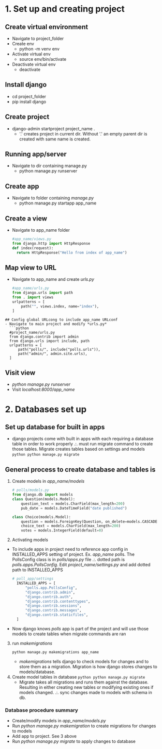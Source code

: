 # 1. Set up and creating project
## Create virtual environment
- Navigate to project_folder
- Create env
    - python -m venv env
- Activate virtual env
    - source env/bin/activate
- Deactivate virtual env
    - deactivate
## Install django
- cd project_folder
- pip install django
## Create project
- django-admin startproject project_name .
    - '.' creates project in current dir. Without '.' an empty parent dir is created with same name is created.
## Running app/server
- Navigate to dir containing manage.py
    - python manage.py runserver
## Create app
- Navigate to folder containing *manage.py*
    - python manage.py startapp app_name
## Create a view
- Navigate to app_name folder
  ```python
  #app_name/views.py
  from django.http import HttpResponse
  def index(request):
    return HttpResponse("Hello from index of app_name")
  ```
## Map view to URL
- Navigate to app_name and create *urls.py*
  ```python
  #app_name/urls.py
  from django.urls import path
  from . import views
  urlpatterns = [
      path("", views.index, name="index"),
  ]
```
## Config global URLcong to include app_name URLconf
- Navigate to main project and modify *urls.py*
  ```python
  #project_name/urls.py
  from django.contrib import admin
  from django.urls import include, path
  urlpatterns = [
      path("polls/", include("polls.urls")),
      path("admin/", admin.site.urls),
  ]
```
## Visit view
- *python manage.py runserver*
- Visit *localhost:8000/app_name*
# 2. Databases set up
## Set up database for built in apps
- django projects come with built in apps with each requiring a database table in order to work properly
  .:. must run migrate command to create those tables. Migrate creates tables based on settings and models
```python python manage.py migrate```
## General process to create database and tables is
1. Create models in *app_name/models*
    ```python
    # polls/models.py
    from django.db import models
    class Question(models.Model):
        question_text = models.CharField(max_length=200)
        pub_date = models.DateTimeField("date published")

    class Choice(models.Model):
        question = models.ForeignKey(Question, on_delete=models.CASCADE)
        choice_text = models.CharField(max_length=200)
        votes = models.IntegerField(default=0)
    ```
2. Activating models
- To include apps in project need to reference app config in INSTALLED_APPS setting of project.
  Ex. *app_name* polls. The PollsConfig class is in *polls/apps.py* file .:. dotted path is
  *polls.apps.PollsConfig*. Edit *project_name/settings.py* and add dotted path to INSTALLED_APPS
  ```python
  # poll_app/settings
    INSTALLED_APPS = [
        "polls.app.PollsConfig",
        "django.contrib.admin",
        "django.contrib.auth",
        "django.contrib.contenttypes",
        "django.contrib.sessions",
        "django.contrib.messages",
        "django.contrib.staticfiles",
    ]
  ```
- Now django knows *polls* app is part of the project and will use those models to create tables
  when migrate commands are ran

3. run *makemigrations*
    ```python
    python manage.py makemigrations app_name
    ```
   - *makemigrations* tells django to check models for changes and to store them as a migration.
     Migration is how django stores changes to models/database. 
4. Create model tables in database
    ```python python manage.py migrate```
    - Migrate takes all migrations and runs them against the database. Resulting in either creating new
      tables or modifying existing ones if models changed. .:. sync changes made to models with schema
      in db.
### Database procedure summary
- Create/modify models in *app_name/models.py*
- Run *python manage.py makemigration* to create migrations for changes to models
- Add app to project. See 3 above
- Run *python manage.py migrate* to apply changes to database

